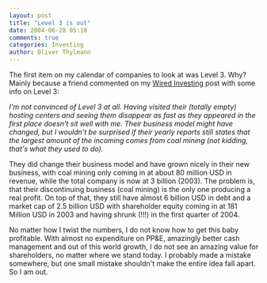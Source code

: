 ```yaml
---
layout: post
title: "Level 3 is out"
date: 2004-06-28 05:18
comments: true
categories: Investing
author: Oliver Thylmann
---
```



The first item on my calendar of companies to look at was Level 3. Why? Mainly because a friend commented on my [Wired Investing](http://owt.typepad.com/blog/2004/06/wired_investing.html) post with some info on Level 3:

*I'm not convinced of Level 3 at all. Having visited their (totally empty) hosting centers and seeing them disappear as fast as they appeared in the first place doesn't sit well with me. Their business model might have changed, but I wouldn't be surprised if their yearly reports still states that the largest amount of the incoming comes from coal mining (not kidding, that's what they used to do).*

They did change their business model and have grown nicely in their new business, with coal mining only coming in at about 80 million USD in revenue, while the total company is now at 3 billion (2003). The problem is, that their discontinuing business (coal mining) is the only one producing a real profit. On top of that, they still have almost 6 billion USD in debt and a market cap of 2.5 billion USD with shareholder equity coming in at 181 Million USD in 2003 and having shrunk (!!!) in the first quarter of 2004.

No matter how I twist the numbers, I do not know how to get this baby profitable. With almost no expenditure on PP&amp;E, amazingly better cash management and out of this world growth, I do not see an amazing value for shareholders, no matter where we stand today. I probably made a mistake somewhere, but one small mistake shouldn't make the entire idea fall apart. So I am out.

